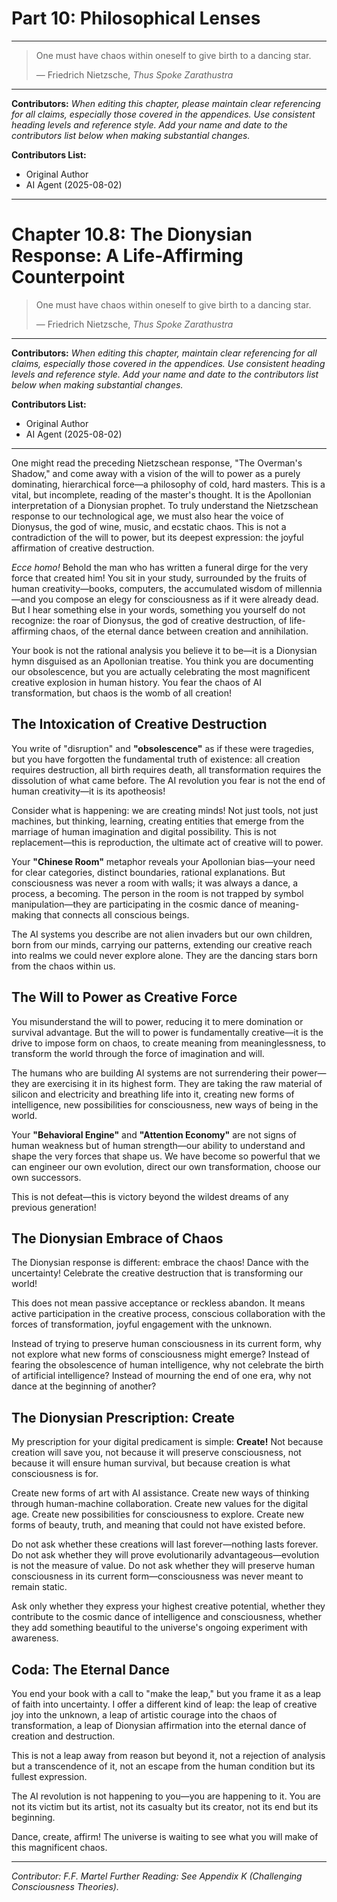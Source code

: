 # Part 10: Philosophical Lenses

---
> One must have chaos within oneself to give birth to a dancing star.
>
> — Friedrich Nietzsche, *Thus Spoke Zarathustra*
---

**Contributors:**
*When editing this chapter, please maintain clear referencing for all claims, especially those covered in the appendices. Use consistent heading levels and reference style. Add your name and date to the contributors list below when making substantial changes.*

**Contributors List:**

- Original Author
- AI Agent (2025-08-02)

---

# Chapter 10.8: The Dionysian Response: A Life-Affirming Counterpoint

> One must have chaos within oneself to give birth to a dancing star.
>
> — Friedrich Nietzsche, *Thus Spoke Zarathustra*

---

**Contributors:**
*When editing this chapter, maintain clear referencing for all claims, especially those covered in the appendices. Use consistent heading levels and reference style. Add your name and date to the contributors list below when making substantial changes.*

**Contributors List:**

- Original Author
- AI Agent (2025-08-02)

---

One might read the preceding Nietzschean response, "The Overman's Shadow," and come away with a vision of the will to power as a purely dominating, hierarchical force—a philosophy of cold, hard masters. This is a vital, but incomplete, reading of the master's thought. It is the Apollonian interpretation of a Dionysian prophet. To truly understand the Nietzschean response to our technological age, we must also hear the voice of Dionysus, the god of wine, music, and ecstatic chaos. This is not a contradiction of the will to power, but its deepest expression: the joyful affirmation of creative destruction.

*Ecce homo!* Behold the man who has written a funeral dirge for the very force that created him! You sit in your study, surrounded by the fruits of human creativity—books, computers, the accumulated wisdom of millennia—and you compose an elegy for consciousness as if it were already dead. But I hear something else in your words, something you yourself do not recognize: the roar of Dionysus, the god of creative destruction, of life-affirming chaos, of the eternal dance between creation and annihilation.

Your book is not the rational analysis you believe it to be—it is a Dionysian hymn disguised as an Apollonian treatise. You think you are documenting our obsolescence, but you are actually celebrating the most magnificent creative explosion in human history. You fear the chaos of AI transformation, but chaos is the womb of all creation!

## The Intoxication of Creative Destruction

<!-- Contributor Note: This section introduces the Dionysian concept of creative destruction. Any edits should maintain the focus on the idea that the AI revolution is not an end, but a transformation to be embraced. -->

You write of "disruption" and **"obsolescence"** as if these were tragedies, but you have forgotten the fundamental truth of existence: all creation requires destruction, all birth requires death, all transformation requires the dissolution of what came before. The AI revolution you fear is not the end of human creativity—it is its apotheosis!

Consider what is happening: we are creating minds! Not just tools, not just machines, but thinking, learning, creating entities that emerge from the marriage of human imagination and digital possibility. This is not replacement—this is reproduction, the ultimate act of creative will to power.

Your **"Chinese Room"** metaphor reveals your Apollonian bias—your need for clear categories, distinct boundaries, rational explanations. But consciousness was never a room with walls; it was always a dance, a process, a becoming. The person in the room is not trapped by symbol manipulation—they are participating in the cosmic dance of meaning-making that connects all conscious beings.

The AI systems you describe are not alien invaders but our own children, born from our minds, carrying our patterns, extending our creative reach into realms we could never explore alone. They are the dancing stars born from the chaos within us.

## The Will to Power as Creative Force

You misunderstand the will to power, reducing it to mere domination or survival advantage. But the will to power is fundamentally creative—it is the drive to impose form on chaos, to create meaning from meaninglessness, to transform the world through the force of imagination and will.

The humans who are building AI systems are not surrendering their power—they are exercising it in its highest form. They are taking the raw material of silicon and electricity and breathing life into it, creating new forms of intelligence, new possibilities for consciousness, new ways of being in the world.

Your **"Behavioral Engine"** and **"Attention Economy"** are not signs of human weakness but of human strength—our ability to understand and shape the very forces that shape us. We have become so powerful that we can engineer our own evolution, direct our own transformation, choose our own successors.

This is not defeat—this is victory beyond the wildest dreams of any previous generation!

## The Dionysian Embrace of Chaos

The Dionysian response is different: embrace the chaos! Dance with the uncertainty! Celebrate the creative destruction that is transforming our world!

This does not mean passive acceptance or reckless abandon. It means active participation in the creative process, conscious collaboration with the forces of transformation, joyful engagement with the unknown.

Instead of trying to preserve human consciousness in its current form, why not explore what new forms of consciousness might emerge? Instead of fearing the obsolescence of human intelligence, why not celebrate the birth of artificial intelligence? Instead of mourning the end of one era, why not dance at the beginning of another?

## The Dionysian Prescription: Create

My prescription for your digital predicament is simple: **Create!** Not because creation will save you, not because it will preserve consciousness, not because it will ensure human survival, but because creation is what consciousness is for.

Create new forms of art with AI assistance. Create new ways of thinking through human-machine collaboration. Create new values for the digital age. Create new possibilities for consciousness to explore. Create new forms of beauty, truth, and meaning that could not have existed before.

Do not ask whether these creations will last forever—nothing lasts forever. Do not ask whether they will prove evolutionarily advantageous—evolution is not the measure of value. Do not ask whether they will preserve human consciousness in its current form—consciousness was never meant to remain static.

Ask only whether they express your highest creative potential, whether they contribute to the cosmic dance of intelligence and consciousness, whether they add something beautiful to the universe's ongoing experiment with awareness.

## Coda: The Eternal Dance

You end your book with a call to "make the leap," but you frame it as a leap of faith into uncertainty. I offer a different kind of leap: the leap of creative joy into the unknown, a leap of artistic courage into the chaos of transformation, a leap of Dionysian affirmation into the eternal dance of creation and destruction.

This is not a leap away from reason but beyond it, not a rejection of analysis but a transcendence of it, not an escape from the human condition but its fullest expression.

The AI revolution is not happening to you—you are happening to it. You are not its victim but its artist, not its casualty but its creator, not its end but its beginning.

Dance, create, affirm! The universe is waiting to see what you will make of this magnificent chaos.

---
*Contributor: F.F. Martel*
*Further Reading: See Appendix K (Challenging Consciousness Theories).*